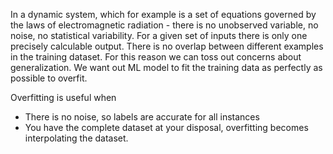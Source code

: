 In a dynamic system, which for example is a set of equations governed by the laws of electromagnetic radiation - there is no unobserved variable, no noise, no statistical variability.
For a given set of inputs there is only one precisely calculable output. There is no overlap between different examples in the training dataset. For this reason we can toss out concerns about generalization. We want out ML model to fit the training data as perfectly as possible to overfit.

Overfitting is useful when
* There is no noise, so labels are accurate for all instances
* You have the complete dataset at your disposal, overfitting becomes interpolating the dataset.
